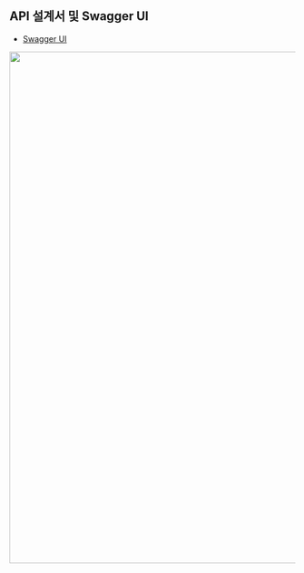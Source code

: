 
## API 설계서 및 Swagger UI

- [Swagger UI](http://i12d209.p.ssafy.io:8787/swagger-ui/index.html#/)

<img width="900px" src="https://github.com/user-attachments/assets/f8d809c7-3084-411e-b98a-768b4fff4cd1" />